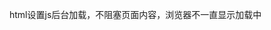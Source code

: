 <!--
 * @Author: LetMeFly
 * @Date: 2025-06-15 12:16:01
 * @LastEditors: LetMeFly.xyz
 * @LastEditTime: 2025-06-15 12:16:25
-->
html设置js后台加载，不阻塞页面内容，浏览器不一直显示加载中